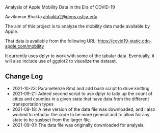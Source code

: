 Analysis of Apple Mobility Data in the Era of COVID-19

Aavikumar Bhakta
abhakta2@dons.usfca.edu

The aim of this project is to analyze the mobility data made available by Apple.

That data is available from the following URL:
https://covid19-static.cdn-apple.com/mobility

It currently uses dplyr to work with some of the tabular data. Eventually, it will also include use of ggplot2 to visualize the dataset.

## Change Log

* 2021-10-23: Parameterize Rmd and add bash script to drive knitting
* 2021-09-21: Added second script to use dplyr to tally up the count of cities and counties in a given state that have data from the different transportation types
* 2021-09-18: A new version of the data file was downloaded, and I also worked 
to refactor the code to be more general and to allow for any state to 
be susbset from the larger file.
* 2021-09-01: The data file was originally downloaded for analysis.
